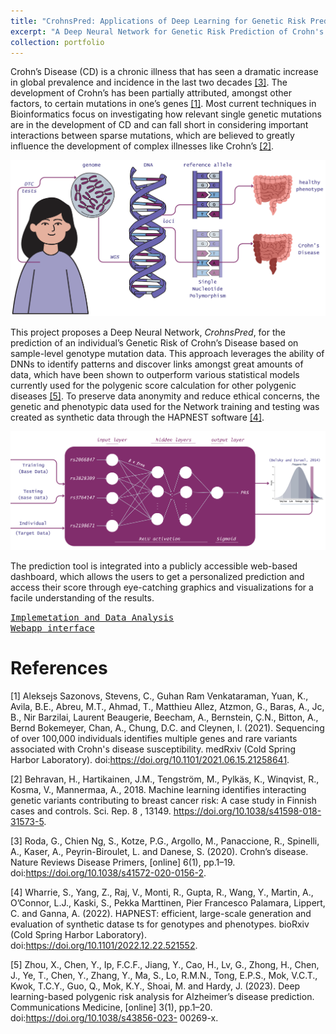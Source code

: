 ```yaml
---
title: "CrohnsPred: Applications of Deep Learning for Genetic Risk Prediction of Crohn’s Disease"
excerpt: "A Deep Neural Network for Genetic Risk Prediction of Crohn's Disease.<br/><img src='/images/CP_cover_image.png'>"
collection: portfolio
---
```


Crohn’s Disease (CD) is a chronic illness that has seen a dramatic increase in global prevalence and incidence in the last two decades [[3]](#3). 
The development of Crohn’s has been partially attributed, amongst other factors, to certain mutations in one’s genes [[1]](#1). 
Most current techniques in Bioinformatics focus on investigating how relevant single genetic mutations are in the development of CD and can fall short in considering important interactions between sparse mutations, which are believed to greatly influence the development of complex illnesses like Crohn’s [[2]](#2).

![alt text](/images/DTC_to_CD.png)

This project proposes a Deep Neural Network, *CrohnsPred*, for the prediction of an individual’s Genetic Risk of Crohn’s Disease based on sample-level genotype mutation data. This approach leverages the ability of DNNs to identify patterns and discover links amongst great amounts of data, which have been shown to outperform various statistical models currently used for the polygenic score calculation for other polygenic diseases [[5]](#5). To preserve data anonymity and reduce ethical concerns, the genetic and phenotypic data used for the Network training and testing was created as synthetic data through the HAPNEST software [[4]](#4).

![alt text](/images/DNN.png)

The prediction tool is integrated into a publicly accessible web-based dashboard, which allows the users to get a personalized prediction
and access their score through eye-catching graphics and visualizations for a facile understanding of the results. 

[<kbd>Implemetation and Data Analysis</kbd>](https://github.com/belfioreasia/CrohnsPred) \
[<kbd>Webapp interface</kbd>](https://github.com/belfioreasia/WebApp)


References
====

<a id="1">[1]</a> Aleksejs Sazonovs, Stevens, C., Guhan Ram Venkataraman, Yuan, K., Avila, B.E., Abreu, M.T., Ahmad, T., Matthieu Allez, Atzmon, G., Baras, A., Jc, B., Nir Barzilai, Laurent Beaugerie, Beecham, A., Bernstein, Ç.N., Bitton, A., Bernd Bokemeyer, Chan, A., Chung, D.C. and Cleynen, I. (2021). Sequencing of over 100,000 individuals identifies multiple genes and rare variants associated with Crohn's disease susceptibility. medRxiv (Cold Spring Harbor Laboratory). doi:https://doi.org/10.1101/2021.06.15.21258641.

<a id="2">[2]</a>  Behravan, H., Hartikainen, J.M., Tengström, M., Pylkäs, K., Winqvist, R., Kosma, V., Mannermaa, A., 2018. Machine learning identifies interacting genetic variants contributing to breast cancer risk: A case study in Finnish cases and controls. Sci. Rep. 8 , 13149. https://doi.org/10.1038/s41598-018-31573-5.

<a id="3">[3]</a>  Roda, G., Chien Ng, S., Kotze, P.G., Argollo, M., Panaccione, R., Spinelli, A., Kaser, A., Peyrin-Biroulet, L. and Danese, S. (2020). Crohn’s disease. Nature Reviews Disease Primers, [online] 6(1), pp.1–19. doi:https://doi.org/10.1038/s41572-020-0156-2.

<a id="4">[4]</a> Wharrie, S., Yang, Z., Raj, V., Monti, R., Gupta, R., Wang, Y., Martin, A., O’Connor, L.J., Kaski, S., Pekka Marttinen, Pier Francesco Palamara, Lippert, C. and Ganna, A. (2022). HAPNEST: efficient, large-scale generation and evaluation of synthetic datase ts for genotypes and phenotypes. bioRxiv (Cold Spring Harbor Laboratory). doi:https://doi.org/10.1101/2022.12.22.521552.

<a id="5">[5]</a> Zhou, X., Chen, Y., Ip, F.C.F., Jiang, Y., Cao, H., Lv, G., Zhong, H., Chen, J., Ye, T., Chen, Y., Zhang, Y., Ma, S., Lo, R.M.N., Tong, E.P.S., Mok, V.C.T., Kwok, T.C.Y., Guo, Q., Mok, K.Y., Shoai, M. and Hardy, J. (2023). Deep learning-based polygenic risk analysis for Alzheimer’s disease prediction. Communications Medicine, [online] 3(1), pp.1–20. doi:https://doi.org/10.1038/s43856-023-
00269-x.